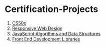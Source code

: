 # Certification-Projects

1. [CS50x](https://certificates.cs50.io/d262e661-5f5c-4a74-931f-fdae7f79213d.pdf?size=letter)
2. [Responsive Web Design](https://www.freecodecamp.org/certification/michaelwsd/responsive-web-design)
3. [JavaScript Algorithms and Data Structures](https://www.freecodecamp.org/certification/michaelwsd/javascript-algorithms-and-data-structures-v8)
4. [Front End Development Libraries](https://www.freecodecamp.org/certification/michaelwsd/front-end-development-libraries)
